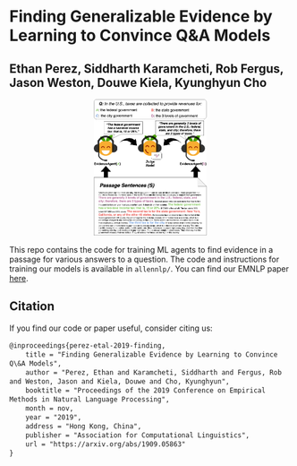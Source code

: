 # Finding Generalizable Evidence by Learning to Convince Q&amp;A Models

## Ethan Perez, Siddharth Karamcheti, Rob Fergus, Jason Weston, Douwe Kiela, Kyunghyun Cho

<p align="center"><img width="40%" src="allennlp/doc/static/Learning-to-Convince-Figure.png" /></p>

This repo contains the code for training ML agents to find evidence in a passage for various answers to a question.
The code and instructions for training our models is available in `allennlp/`.
You can find our EMNLP paper [here](https://arxiv.org/abs/1909.05863).

## Citation

If you find our code or paper useful, consider citing us:

```
@inproceedings{perez-etal-2019-finding,
    title = "Finding Generalizable Evidence by Learning to Convince Q\&A Models",
    author = "Perez, Ethan and Karamcheti, Siddharth and Fergus, Rob and Weston, Jason and Kiela, Douwe and Cho, Kyunghyun",
    booktitle = "Proceedings of the 2019 Conference on Empirical Methods in Natural Language Processing",
    month = nov,
    year = "2019",
    address = "Hong Kong, China",
    publisher = "Association for Computational Linguistics",
    url = "https://arxiv.org/abs/1909.05863"
}
```
